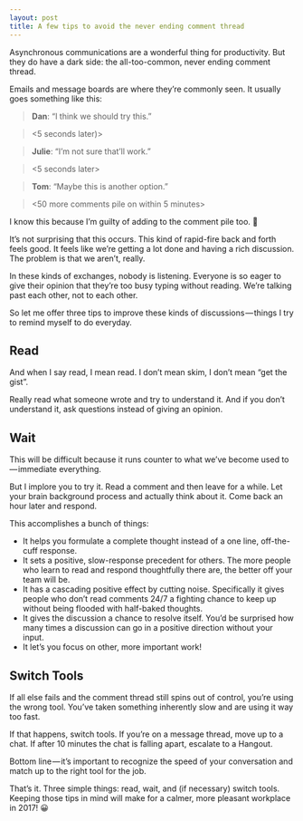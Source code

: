 ```yaml
---
layout: post
title: A few tips to avoid the never ending comment thread
---
```


Asynchronous communications are a wonderful thing for productivity. But they do have a dark side: the all-too-common, never ending comment thread.

Emails and message boards are where they’re commonly seen. It usually goes something like this:

> **Dan**: “I think we should try this.”

> <5 seconds later)>

> **Julie**: “I’m not sure that’ll work.”

> <5 seconds later>

> **Tom**: “Maybe this is another option.”

> <50 more comments pile on within 5 minutes>

I know this because I’m guilty of adding to the comment pile too. 😬

It’s not surprising that this occurs. This kind of rapid-fire back and forth feels good. It feels like we’re getting a lot done and having a rich discussion. The problem is that we aren’t, really.

In these kinds of exchanges, nobody is listening. Everyone is so eager to give their opinion that they’re too busy typing without reading. We’re talking past each other, not to each other.

So let me offer three tips to improve these kinds of discussions — things I try to remind myself to do everyday.

## Read

And when I say read, I mean read. I don’t mean skim, I don’t mean “get the gist”.

Really read what someone wrote and try to understand it. And if you don’t understand it, ask questions instead of giving an opinion.

## Wait

This will be difficult because it runs counter to what we’ve become used to — immediate everything.

But I implore you to try it. Read a comment and then leave for a while. Let your brain background process and actually think about it. Come back an hour later and respond.

This accomplishes a bunch of things:

* It helps you formulate a complete thought instead of a one line, off-the-cuff response.
* It sets a positive, slow-response precedent for others. The more people who learn to read and respond thoughtfully there are, the better off your team will be.
* It has a cascading positive effect by cutting noise. Specifically it gives people who don’t read comments 24/7 a fighting chance to keep up without being flooded with half-baked thoughts.
* It gives the discussion a chance to resolve itself. You’d be surprised how many times a discussion can go in a positive direction without your input.
* It let’s you focus on other, more important work!

## Switch Tools

If all else fails and the comment thread still spins out of control, you’re using the wrong tool. You’ve taken something inherently slow and are using it way too fast.

If that happens, switch tools. If you’re on a message thread, move up to a chat. If after 10 minutes the chat is falling apart, escalate to a Hangout.

Bottom line — it’s important to recognize the speed of your conversation and match up to the right tool for the job.

That’s it. Three simple things: read, wait, and (if necessary) switch tools. Keeping those tips in mind will make for a calmer, more pleasant workplace in 2017! 😀